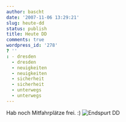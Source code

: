 ```yaml
---
author: bascht
date: '2007-11-06 13:29:21'
slug: heute-dd
status: publish
title: Heute DD
comments: true
wordpress_id: '278'
? ''
: - dresden
  - dresden
  - neuigkeiten
  - neuigkeiten
  - sicherheit
  - sicherheit
  - unterwegs
  - unterwegs
---
```


Hab noch Mitfahrplätze frei. :)
![Endspurt DD](https://wiki.vorratsdatenspeicherung.de/images/AK-VDS-Demo-Dresden-vorn.jpg "Endspurt DD")


